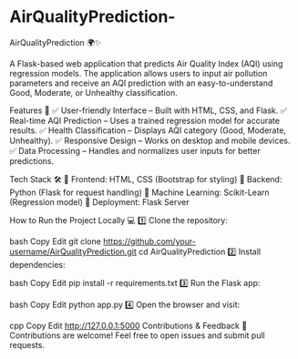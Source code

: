 # AirQualityPrediction-
AirQualityPrediction 🌍✨

A Flask-based web application that predicts Air Quality Index (AQI) using regression models. The application allows users to input air pollution parameters and receive an AQI prediction with an easy-to-understand Good, Moderate, or Unhealthy classification.

Features 🚀
✅ User-friendly Interface – Built with HTML, CSS, and Flask.
✅ Real-time AQI Prediction – Uses a trained regression model for accurate results.
✅ Health Classification – Displays AQI category (Good, Moderate, Unhealthy).
✅ Responsive Design – Works on desktop and mobile devices.
✅ Data Processing – Handles and normalizes user inputs for better predictions.

Tech Stack 🛠️
🔹 Frontend: HTML, CSS (Bootstrap for styling)
🔹 Backend: Python (Flask for request handling)
🔹 Machine Learning: Scikit-Learn (Regression model)
🔹 Deployment: Flask Server

How to Run the Project Locally 💻
1️⃣ Clone the repository:

bash
Copy
Edit
git clone https://github.com/your-username/AirQualityPrediction.git
cd AirQualityPrediction
2️⃣ Install dependencies:

bash
Copy
Edit
pip install -r requirements.txt
3️⃣ Run the Flask app:

bash
Copy
Edit
python app.py
4️⃣ Open the browser and visit:

cpp
Copy
Edit
http://127.0.0.1:5000
Contributions & Feedback 🤝
Contributions are welcome! Feel free to open issues and submit pull requests.
